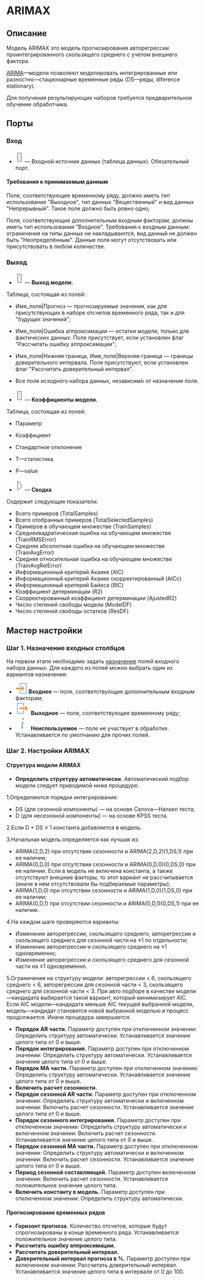 # ARIMAX

## Описание

Модель ARIMAX это модель прогнозирования авторегрессии проинтегрированного скользящего среднего с учетом внешнего фактора.

[ARIMA](https://ru.wikipedia.org/wiki/ARIMA)—модели позволяют моделировать интегрированные или разностно—стационарные временные ряды (DS—ряды, diference stationary).

Для получения результирующих наборов требуется предварительное обучение обработчика.

## Порты

### Вход
* ![](../../media/app/icons/ports/table-inactive.svg) — Входной источник данных (таблица данных). Обязательный порт.

#### Требования к принимаемым данным

Поле, соответствующее временному ряду, должно иметь тип использования &quot;Выходное&quot;, тип данных &quot;Вещественный&quot;  и вид данных &quot;Непрерывный&quot;. Такое поле должно быть ровно одно;

Поля, соответствующие дополнительным входным факторам, должны иметь тип использования &quot;Входное&quot;. Требования к входным данным: ограничения на типы данных не накладываются, вид данный не должен быть "Неопределённым". Данные поля могут отсутствовать или присутствовать в любом количестве.

### Выход

* ![](../../media/app/icons/ports/table-inactive.svg) — **Выход модели.**

Таблица, состоящая из полей:

* Имя\_поля|Прогноз — прогнозируемые значения, как для присутствующих в наборе отсчетов временного ряда, так и для &quot;будущих значений&quot;;
* Имя\_поля|Ошибка аппроксимации — остатки модели, только для фактических данных. Поле присутствует, если установлен флаг &quot;Рассчитать ошибку аппроксимации&quot;;
* Имя\_поля|Нижняя граница, Имя\_поля|Верхняя граница — границы доверительного интервала. Поля присутствуют, если установлен флаг &quot;Рассчитать доверительный интервал&quot;.
* Все поля исходного набора данных, независимо от назначения поля.

* ![](../../media/app/icons/ports/table-inactive.svg) — **Коэффициенты модели.**

Таблица, состоящая из полей:

* Параметр
* Коэффициент
* Стандартное отклонение
* T—статистика
* P—value

* ![](../../media/app/icons/ports/output-variable-inactive.svg) — **Сводка**

Содержит следующие показатели:

* Всего примеров (TotalSamples)
* Всего отобранных примеров (TotalSelectedSamples)
* Примеров в обучающем множестве (TrainSamples)
* Среднеквадратическая ошибка на обучающем множестве (TrainRMSError)
* Средняя абсолютная ошибка на обучающем множестве (TrainAvgError)
* Средняя относительная ошибка на обучающем множестве (TrainAvgRelError)
* Информационный критерий Акаике (AIC)
* Информационный критерий Акаике скорректированный (AICc)
* Информационный критерий Байеса (BIC)
* Коэффициент детерминации (R2)
* Скорректированный коэффициент детерминации (AjustedR2)
* Число степеней свободы модели (ModelDF)
* Число степеней свободы остатков (ResDF)

## Мастер настройки

### Шаг 1. Назначение входных столбцов

На первом этапе необходимо задать [назначение](../../data/datasetfieldoptions.md) полей входного набора данных.
Для каждого из полей можно выбрать один из вариантов назначения:

* ![](../../media/app/icons/toolbar-18/used-1.svg) **Входное** — поля, соответствующие дополнительным входным факторам;
* ![](../../media/app/icons/toolbar-18/used-2.svg) **Выходное** — поле, соответствующее временному ряду;
* ![](../../media/app/processors/substitution-03.svg) **Неиспользуемое** — поле не участвует в обработке. Устанавливается по умолчанию для прочих полей.

### Шаг 2. Настройки ARIMAX

#### Структура модели ARIMAX

* **Определить структуру автоматически.**
Автоматический подбор модели следует приводимой ниже процедуре:

1.Определяются порядки интегрирования:
 * DS (для сезонной компоненты) — на основе Canova—Hansen теста;
 * D (для несезонной компоненты) — на основе KPSS теста.

2.Если D + DS ≤ 1 константа добавляется в модель.

3.Начальная модель определяется как лучшая из:
 * ARIMA(2,D,2) при отсутствии сезонности и ARIMA(2,D,2)(1,DS,1) при ее наличии;
 * ARIMA(0,D,0) при отсутствии сезонности и ARIMA(0,D,0)(0,DS,0) при ее наличии. Если в модель не включена константа, а также отсутствуют внешние факторы, то этот вариант не рассчитывается (иначе в нем отсутствовали бы подбираемые параметры);
 * ARIMA(1,D,0) при отсутствии сезонности и ARIMA(1,D,0)(1,DS,0) при ее наличии;
 * ARIMA(0,D,1) при отсутствии сезонности и ARIMA(0,D,1)(0,DS,1) при ее наличии.

4.На каждом шаге проверяются варианты:
 * Изменение авторегрессии, скользящего среднего, авторегрессии  и скользящего среднего  для сезонной части на ±1 по отдельности;
 * Изменение авторегрессии и скользящего среднего на ±1 одновременно;
 * Изменение авторегрессии  и скользящего среднего  для сезонной части на ±1 одновременно.

5.Ограничения на структуру модели: авторегрессии &lt; 6, скользящего среднего &lt; 6, авторегрессии для сезонной части &lt; 3, скользящего среднего  для сезонной части &lt; 3.
При авто подборе в качестве модели—кандидата выбирается такой вариант, который минимизирует AIC. Если AIC модели—кандидата меньше AIC текущей выбранной модели, модель—кандидат становится новой выбранной моделью и процесс продолжается. Иначе процедура завершается.

* **Порядок AR части.** Параметр доступен при отключенном значении: Определить структуру автоматически. Устанавливается значение целого типа от 0 и выше.
* **Порядок интегрирования.** Параметр доступен при отключенном значении: Определить структуру автоматически. Устанавливается значение целого типа от 0 и выше.
* **Порядок MA части.** Параметр доступен при отключенном значении: Определить структуру автоматически. Устанавливается значение целого типа от 0 и выше.
* **Включить расчет сезонности.**
* **Порядок сезонной AR части.** Параметр доступен при отключенном значении: Определить структуру автоматически и включенном значении: Включить расчет сезонности. Устанавливается значение целого типа от 0 и выше.
* **Порядок сезонного  интегрирования.** Параметр доступен при отключенном значении: Определить структуру автоматически и включенном значении: Включить расчет сезонности. Устанавливается значение целого типа от 0 и выше.
* **Порядок сезонной MA части.** Параметр доступен при отключенном значении: Определить структуру автоматически и включенном значении: Включить расчет сезонности. Устанавливается значение целого типа от 0 и выше.
* **Период сезонной составляющей.** Параметр доступен включенном значении: Включить расчет сезонности. Устанавливается положительное значение целого типа.
* **Включить константу в модель.** Параметр доступен при отключенном значении: Определить структуру автоматически.

#### Прогнозирование временных рядов

* **Горизонт прогноза.** Количество отсчетов, которые будут спрогнозированы в конце временного ряда. Устанавливается положительное значение целого типа.
* **Рассчитать ошибку аппроксимации.**
* **Рассчитать доверительный интервал.**
* **Доверительный интервал прогноза в %.** Параметр доступен при включенном значении: Рассчитать доверительный интервал. Устанавливается значение целого типа в интервале от 0 до 100.